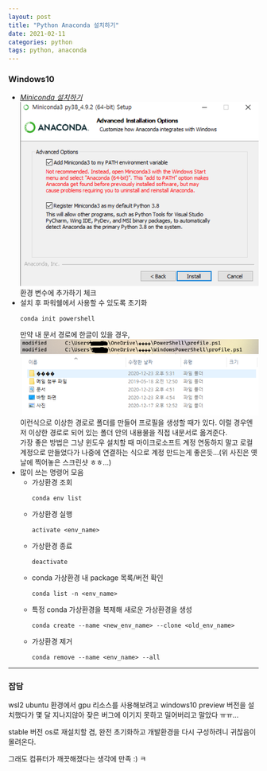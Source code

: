 ```yaml
---
layout: post
title: "Python Anaconda 설치하기"
date: 2021-02-11
categories: python
tags: python, anaconda
---
```


### Windows10
- [*Miniconda 설치하기*](https://docs.conda.io/en/latest/miniconda.html)
![사진](/assets/imgs/posts/python/install-conda-001.png)
환경 변수에 추가하기 체크
- 설치 후 파워쉘에서 사용할 수 있도록 초기화
    ```shell
    conda init powershell
    ```
    만약 내 문서 경로에 한글이 있을 경우,
    ![사진](/assets/imgs/posts/python/install-conda-002.png)
    ![사진](/assets/imgs/posts/python/install-conda-003.png)
    이런식으로 이상한 경로로 폴더를 만들어 프로필을 생성할 때가 있다.
    이럴 경우엔 저 이상한 경로로 되어 있는 폴더 안의 내용물을 직접 내문서로 옮겨준다.  
    가장 좋은 방법은 그냥 윈도우 설치할 때 마이크로소프트 계정 연동하지 말고 로컬 계정으로 만들었다가 나중에 연결하는 식으로 계정 만드는게 좋은듯...(위 사진은 옛날에 찍어놓은 스크린샷 ㅎㅎ...)
- 많이 쓰는 명령어 모음
    - 가상환경 조회
        ```shell
        conda env list
        ```
    - 가상환경 실행
        ```shell
        activate <env_name>
        ```
    - 가상환경 종료
        ```shell
        deactivate
        ```
    - conda 가상환경 내 package 목록/버전 확인
        ```shell
        conda list -n <env_name>
        ```
    - 특정 conda 가상환경을 복제해 새로운 가상환경을 생성
        ```shell
        conda create --name <new_env_name> --clone <old_env_name>
        ```
    - 가상환경 제거
        ```shell
        conda remove --name <env_name> --all
        ```

---

### 잡담
wsl2 ubuntu 환경에서 gpu 리소스를 사용해보려고 windows10 preview 버전을 설치했다가 몇 달 지나지않아 잦은 버그에 이기지 못하고 밀어버리고 말았다 ㅠㅠ...

stable 버전 os로 재설치할 겸, 완전 초기화하고 개발환경을 다시 구성하려니 귀찮음이 몰려온다.

그래도 컴퓨터가 깨끗해졌다는 생각에 만족 :) ㅋ